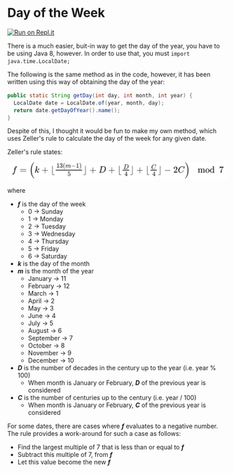 # Day of the Week

[![Run on Repl.it](https://repl.it/badge/github/hamza-mughees/Day-of-the-Week)](https://repl.it/github/hamza-mughees/Day-of-the-Week)

There is a much easier, buit-in way to get the day of the year, you have to be using Java 8, however. In order to use that, you must ```import java.time.LocalDate;```

The following is the same method as in the code, however, it has been written using this way of obtaining the day of the year:

```java
public static String getDay(int day, int month, int year) {
  LocalDate date = LocalDate.of(year, month, day);
  return date.getDayOfYear().name();
}
```

Despite of this, I thought it would be fun to make my own method, which uses Zeller's rule to calculate the day of the week for any given date.

Zeller's rule states:

<img src="https://github.com/hamza-mughees/Day-of-the-Week/blob/master/formula.png" width="600">

where
* ***f*** is the day of the week
  * 0 → Sunday
  * 1 → Monday
  * 2 → Tuesday
  * 3 → Wednesday
  * 4 → Thursday
  * 5 → Friday
  * 6 → Saturday
* ***k*** is the day of the month
* ***m*** is the month of the year
  * January → 11
  * February → 12
  * March → 1
  * April → 2
  * May → 3
  * June → 4
  * July → 5
  * August → 6
  * September → 7
  * October → 8
  * November → 9
  * December → 10
* ***D*** is the number of decades in the century up to the year (i.e. year % 100)
  * When month is January or February, ***D*** of the previous year is considered
* ***C*** is the number of centuries up to the century (i.e. year / 100)
  * When month is January or February, ***C*** of the previous year is considered

For some dates, there are cases where ***f*** evaluates to a negative number. The rule provides a work-around for such a case as follows:

- Find the largest multiple of 7 that is less than or equal to ***f***
- Subtract this multiple of 7, from ***f***
- Let this value become the new ***f***
